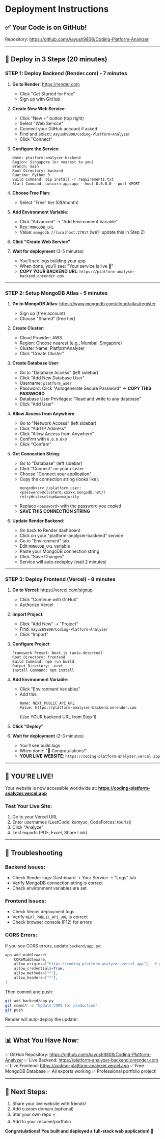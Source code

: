 # Deployment Instructions

## ✅ Your Code is on GitHub!
Repository: https://github.com/Aayush9808/Coding-Platform-Analyzer

---

## 🚀 Deploy in 3 Steps (20 minutes)

### STEP 1: Deploy Backend (Render.com) - 7 minutes

1. **Go to Render**: https://render.com
   - Click "Get Started for Free"
   - Sign up with GitHub

2. **Create New Web Service**:
   - Click "New +" button (top right)
   - Select "Web Service"
   - Connect your GitHub account if asked
   - Find and select: `Aayush9808/Coding-Platform-Analyzer`
   - Click "Connect"

3. **Configure the Service**:
   ```
   Name: platform-analyser-backend
   Region: Singapore (or nearest to you)
   Branch: main
   Root Directory: backend
   Runtime: Python 3
   Build Command: pip install -r requirements.txt
   Start Command: uvicorn app:app --host 0.0.0.0 --port $PORT
   ```

4. **Choose Free Plan**:
   - Select "Free" tier (0$/month)

5. **Add Environment Variable**:
   - Click "Advanced" → "Add Environment Variable"
   - Key: `MONGODB_URI`
   - Value: `mongodb://localhost:27017` (we'll update this in Step 2)

6. **Click "Create Web Service"**

7. **Wait for deployment** (3-5 minutes)
   - You'll see logs building your app
   - When done, you'll see: "Your service is live 🎉"
   - **COPY YOUR BACKEND URL**: `https://platform-analyser-backend.onrender.com`

---

### STEP 2: Setup MongoDB Atlas - 5 minutes

1. **Go to MongoDB Atlas**: https://www.mongodb.com/cloud/atlas/register
   - Sign up (free account)
   - Choose "Shared" (free tier)

2. **Create Cluster**:
   - Cloud Provider: AWS
   - Region: Choose nearest (e.g., Mumbai, Singapore)
   - Cluster Name: PlatformAnalyser
   - Click "Create Cluster"

3. **Create Database User**:
   - Go to "Database Access" (left sidebar)
   - Click "Add New Database User"
   - Username: `platform_user`
   - Password: Click "Autogenerate Secure Password" → **COPY THIS PASSWORD**
   - Database User Privileges: "Read and write to any database"
   - Click "Add User"

4. **Allow Access from Anywhere**:
   - Go to "Network Access" (left sidebar)
   - Click "Add IP Address"
   - Click "Allow Access from Anywhere"
   - Confirm with `0.0.0.0/0`
   - Click "Confirm"

5. **Get Connection String**:
   - Go to "Database" (left sidebar)
   - Click "Connect" on your cluster
   - Choose "Connect your application"
   - Copy the connection string (looks like):
     ```
     mongodb+srv://platform_user:<password>@cluster0.xxxxx.mongodb.net/?retryWrites=true&w=majority
     ```
   - Replace `<password>` with the password you copied
   - **SAVE THIS CONNECTION STRING**

6. **Update Render Backend**:
   - Go back to Render dashboard
   - Click on your "platform-analyser-backend" service
   - Go to "Environment" tab
   - Edit `MONGODB_URI` variable
   - Paste your MongoDB connection string
   - Click "Save Changes"
   - Service will auto-redeploy (wait 2 minutes)

---

### STEP 3: Deploy Frontend (Vercel) - 8 minutes

1. **Go to Vercel**: https://vercel.com/signup
   - Click "Continue with GitHub"
   - Authorize Vercel

2. **Import Project**:
   - Click "Add New" → "Project"
   - Find: `Aayush9808/Coding-Platform-Analyzer`
   - Click "Import"

3. **Configure Project**:
   ```
   Framework Preset: Next.js (auto-detected)
   Root Directory: frontend
   Build Command: npm run build
   Output Directory: .next
   Install Command: npm install
   ```

4. **Add Environment Variable**:
   - Click "Environment Variables"
   - Add this:
     ```
     Name: NEXT_PUBLIC_API_URL
     Value: https://platform-analyser-backend.onrender.com
     ```
     (Use YOUR backend URL from Step 1)

5. **Click "Deploy"**

6. **Wait for deployment** (2-3 minutes)
   - You'll see build logs
   - When done: "🎉 Congratulations!"
   - **YOUR LIVE WEBSITE**: `https://coding-platform-analyzer.vercel.app`

---

## 🎉 YOU'RE LIVE!

Your website is now accessible worldwide at:
**https://coding-platform-analyzer.vercel.app**

### Test Your Live Site:
1. Go to your Vercel URL
2. Enter usernames (LeetCode: kamyuc, CodeForces: tourist)
3. Click "Analyze"
4. Test exports (PDF, Excel, Share Link)

---

## 🔧 Troubleshooting

### Backend Issues:
- Check Render logs: Dashboard → Your Service → "Logs" tab
- Verify MongoDB connection string is correct
- Check environment variables are set

### Frontend Issues:
- Check Vercel deployment logs
- Verify `NEXT_PUBLIC_API_URL` is correct
- Check browser console (F12) for errors

### CORS Errors:
If you see CORS errors, update `backend/app.py`:
```python
app.add_middleware(
    CORSMiddleware,
    allow_origins=["https://coding-platform-analyzer.vercel.app"],  # Add your Vercel URL
    allow_credentials=True,
    allow_methods=["*"],
    allow_headers=["*"],
)
```

Then commit and push:
```bash
git add backend/app.py
git commit -m "Update CORS for production"
git push
```

Render will auto-deploy the update!

---

## 📊 What You Have Now:

✅ GitHub Repository: https://github.com/Aayush9808/Coding-Platform-Analyzer
✅ Live Backend: https://platform-analyser-backend.onrender.com
✅ Live Frontend: https://coding-platform-analyzer.vercel.app
✅ Free MongoDB Database
✅ All exports working
✅ Professional portfolio project!

---

## 🎯 Next Steps:

1. Share your live website with friends!
2. Add custom domain (optional)
3. Star your own repo ⭐
4. Add to your resume/portfolio

**Congratulations! You built and deployed a full-stack web application! 🚀**
